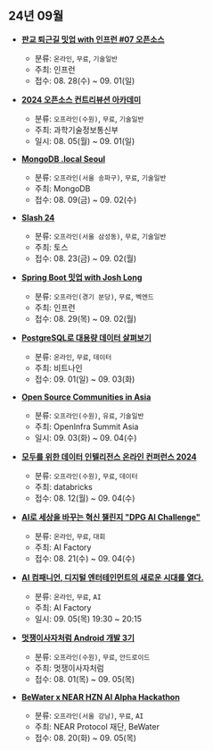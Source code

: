 ## 24년 09월
- __[판교 퇴근길 밋업 with 인프런 #07 오픈소스](https://www.inflearn.com/course/offline/%ED%8C%90%EA%B5%90-%ED%87%B4%EA%B7%BC%EA%B8%B8%EB%B0%8B%EC%97%85-%EC%9D%B8%ED%94%84%EB%9F%B0-%EC%98%A4%ED%94%88%EC%86%8C%EC%8A%A4)__
  - 분류: `온라인`, `무료`, `기술일반`
  - 주최: 인프런
  - 접수: 08. 28(수) ~ 09. 01(일)

- __[2024 오픈소스 컨트리뷰션 아카데미](https://www.contribution.ac/)__
  - 분류: `오프라인(수원)`, `무료`, `기술일반`
  - 주최: 과학기술정보통신부
  - 일시: 08. 05(월) ~ 09. 01(일)
- __[MongoDB .local Seoul](https://www.mongodb.com/ko-kr/events/mongodb-local/seoul)__
  - 분류: `오프라인(서울 송파구)`, `무료`, `기술일반`
  - 주최: MongoDB
  - 접수: 08. 09(금) ~ 09. 02(수)
- __[Slash 24](https://toss.im/slash-24)__
  - 분류: `오프라인(서울 삼성동)`, `무료`, `기술일반`
  - 주최: 토스
  - 접수: 08. 23(금) ~ 09. 02(월)
- __[Spring Boot 밋업 with Josh Long](https://www.inflearn.com/course/offline/josh-long-meetup)__
  - 분류: `오프라인(경기 분당)`, `무료`, `벡엔드`
  - 주최: 인프런
  - 접수: 08. 29(목) ~ 09. 02(월)
- __[PostgreSQL로 대용량 데이터 살펴보기](https://stibee.com/api/v1.0/emails/share/PGIBoVY6jXfuyhu5OaezCEFtY8m_4gs)__
  - 분류: `온라인`, `무료`, `데이터`
  - 주최: 비트나인
  - 접수: 09. 01(일) ~ 09. 03(화)
- __[Open Source Communities in Asia](https://2024.openinfraasia.org/)__
  - 분류: `오프라인(수원)`, `유료`, `기술일반`
  - 주최: OpenInfra Summit Asia
  - 일시: 09. 03(화) ~ 09. 04(수)
- __[모두를 위한 데이터 인텔리전스 온라인 컨퍼런스 2024](https://events.databricks.com/FY250904BestofDataAISummitKoreaRecap)__
  - 분류: `오프라인(수원)`, `무료`, `데이터`
  - 주최: databricks
  - 접수: 08. 12(월) ~ 09. 04(수)
- __[AI로 세상을 바꾸는 혁신 챌린지 "DPG AI Challenge"](https://aifactory.space/task/6649/overview)__
  - 분류: `온라인`, `무료`, `대회`
  - 주최: AI Factory
  - 접수: 08. 21(수) ~ 09. 04(수)
- __[AI 컴패니언, 디지털 엔터테인먼트의 새로운 시대를 열다.](https://aifactory.space/task/6728/overview)__
  - 분류: `온라인`, `무료`, `AI`
  - 주최: AI Factory
  - 일시: 09. 05(목) 19:30 ~ 20:15
- __[멋쟁이사자처럼 Android 개발 3기](https://www.wanted.co.kr/events/likelion-kdt-aos-3rd)__
  - 분류: `오프라인(수원)`, `무료`, `안드로이드`
  - 주최: 멋쟁이사자처럼
  - 접수: 08. 01(목) ~ 09. 05(목)
- __[BeWater x NEAR HZN AI Alpha Hackathon](https://lu.ma/eb7w3abx)__
  - 분류: `오프라인(서울 강남)`, `무료`, `AI`
  - 주최: NEAR Protocol 재단, BeWater
  - 접수: 08. 20(화) ~ 09. 05(목)